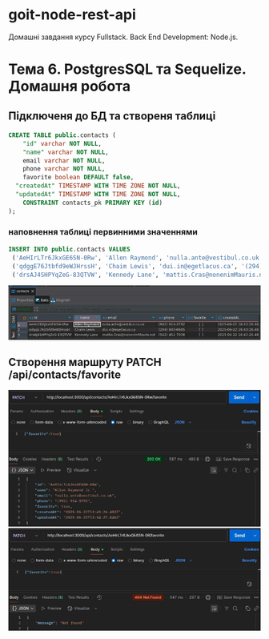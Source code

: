 # goit-node-rest-api
Домашні завдання курсу Fullstack. Back End Development: Node.js. 

# Тема 6. PostgresSQL та Sequelize. Домашня робота

## Підключеня до БД та створеня таблиці 
```sql
CREATE TABLE public.contacts (
	"id" varchar NOT NULL,
	"name" varchar NOT NULL,
	email varchar NOT NULL,
	phone varchar NOT NULL,
	favorite boolean DEFAULT false,
  "createdAt" TIMESTAMP WITH TIME ZONE NOT NULL, 
  "updatedAt" TIMESTAMP WITH TIME ZONE NOT NULL,
	CONSTRAINT contacts_pk PRIMARY KEY (id)
);
```
### наповнення таблиці первинними значеннями
```sql
INSERT INTO public.contacts VALUES
 ('AeHIrLTr6JkxGE6SN-0Rw', 'Allen Raymond', 'nulla.ante@vestibul.co.uk', '(992) 914-3792', false, now(), now()),
 ('qdggE76Jtbfd9eWJHrssH', 'Chaim Lewis', 'dui.in@egetlacus.ca', '(294) 840-6685', false, now(), now()),
 ('drsAJ4SHPYqZeG-83QTVW', 'Kennedy Lane', 'mattis.Cras@nonenimMauris.net', '(542) 451-7038', false, now(), now());
```

![Table contacts in DB](imgs/01.jpg)

## Створення маршруту PATCH /api/contacts/favorite
![Add to favorits](imgs/02a.jpg)
![id not found](imgs/02b.jpg)


